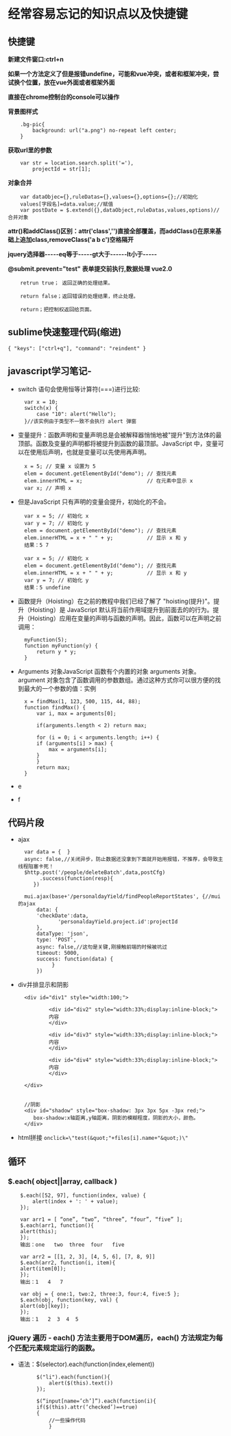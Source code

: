 # 经常容易忘记的知识点以及快捷键 #

## 快捷键 ##

**新建文件窗口:ctrl+n**

**如果一个方法定义了但是报错undefine，可能和vue冲突，或者和框架冲突，尝试换个位置，放在vue外面或者框架外面**

**直接在chrome控制台的console可以操作**

**背景图样式**

		.bg-pic{
			background: url("a.png") no-repeat left center;
		}

**获取url里的参数**

		var str = location.search.split('='),
		    projectId = str[1];

**对象合并**

		var dataObjec={},ruleDatas={},values={},options={};//初始化
		values[字段名]=data.value;//赋值
		var postDate = $.extend({},dataObject,ruleDatas,values,options)//合并对象

**attr()和addClass()区别：attr('class','')直接全部覆盖，而addClass()在原来基础上追加class,removeClass('a b c')空格隔开**

**jquery选择器-----eq等于-----gt大于------lt小于-----**

**@submit.prevent="test" 表单提交前执行,数据处理 vue2.0**

		retrun true； 返回正确的处理结果。

		return false；返回错误的处理结果，终止处理。

		return；把控制权返回给页面。

## sublime快速整理代码(缩进) ##
	{ "keys": ["ctrl+q"], "command": "reindent" }

## javascript学习笔记- ##

- switch 语句会使用恒等计算符(===)进行比较:

		var x = 10;
		switch(x) {
		    case "10": alert("Hello");
		}//该实例由于类型不一致不会执行 alert 弹窗

- 变量提升：函数声明和变量声明总是会被解释器悄悄地被"提升"到方法体的最顶部。函数及变量的声明都将被提升到函数的最顶部。JavaScript 中，变量可以在使用后声明，也就是变量可以先使用再声明。

		x = 5; // 变量 x 设置为 5		
		elem = document.getElementById("demo"); // 查找元素 
		elem.innerHTML = x;                     // 在元素中显示 x		
		var x; // 声明 x
- 但是JavaScript 只有声明的变量会提升，初始化的不会。

		var x = 5; // 初始化 x
		var y = 7; // 初始化 y
		elem = document.getElementById("demo"); // 查找元素 
		elem.innerHTML = x + " " + y;           // 显示 x 和 y
		结果：5 7

		var x = 5; // 初始化 x
		elem = document.getElementById("demo"); // 查找元素 
		elem.innerHTML = x + " " + y;           // 显示 x 和 y
		var y = 7; // 初始化 y
		结果：5 undefine
- 函数提升（Hoisting）在之前的教程中我们已经了解了 "hoisting(提升)"。提升（Hoisting）是 JavaScript 默认将当前作用域提升到前面去的的行为。提升（Hoisting）应用在变量的声明与函数的声明。因此，函数可以在声明之前调用：

		myFunction(5);
		function myFunction(y) {
		    return y * y;
		}
- Arguments 对象JavaScript 函数有个内置的对象 arguments 对象。argument 对象包含了函数调用的参数数组。通过这种方式你可以很方便的找到最大的一个参数的值：实例

		x = findMax(1, 123, 500, 115, 44, 88); 
		function findMax() {
		    var i, max = arguments[0];

		    if(arguments.length < 2) return max;

		    for (i = 0; i < arguments.length; i++) {
			if (arguments[i] > max) {
			    max = arguments[i];
			}
		    }
		    return max;
		}
- e
- f

## 代码片段 ##
- ajax

		var data = {  }
		async: false,//关闭异步，防止数据还没拿到下面就开始用报错，不推荐，会导致主线程阻塞卡死！
		$http.post('/people/deleteBatch',data,postCfg)
             .success(function(resp){
           })

		mui.ajax(base+'/personaldayYield/findPeopleReportStates', {//mui的ajax
			data: {
			'checkDate':data,
	               'personaldayYield.project.id':projectId
			},
			dataType: 'json',
			type: 'POST',
			async: false,//这句是关键,刚接触前端的时候被坑过
			timeout: 5000,
			success: function(data) {  
                 }
            })
- div并排显示和阴影
 		
		<div id="div1" style="width:100;">
	
		        <div id="div2" style="width:33%;display:inline-block;">
				内容
				</div>
		
				<div id="div3" style="width:33%;display:inline-block;">
				内容
				</div>
		
				<div id="div4" style="width:33%;display:inline-block;">
				内容
				</div>

		</div>


		//阴影
		<div id="shadow" style="box-shadow: 3px 3px 5px -3px red;">
		   box-shadow:x轴距离,y轴距离，阴影的模糊程度，阴影的大小，颜色。
		</div>
- html拼接
 `onclick=\"test(&quot;"+files[i].name+"&quot;)\"`

## 循环 ##

### $.each( object||array, callback ) ###


	    $.each([52, 97], function(index, value) {
	        alert(index + ': ' + value);
	    });
		
		var arr1 = [ “one”, “two”, “three”, “four”, “five” ];
		$.each(arr1, function(){
		alert(this);
		});
		输出：one   two  three  four   five
	
		var arr2 = [[1, 2, 3], [4, 5, 6], [7, 8, 9]]
		$.each(arr2, function(i, item){
		alert(item[0]);
		});
		输出：1   4   7
	
		var obj = { one:1, two:2, three:3, four:4, five:5 };
		$.each(obj, function(key, val) {
		alert(obj[key]);
		});
		输出：1   2  3  4  5


### jQuery 遍历 - each() 方法主要用于DOM遍历，each() 方法规定为每个匹配元素规定运行的函数。  ###

* 语法：$(selector).each(function(index,element))

		    $("li").each(function(){
		        alert($(this).text())
		    });

			$(“input[name=’ch’]”).each(function(i){
			if($(this).attr(‘checked’)==true)
			{
				//一些操作代码
				}
